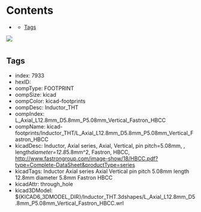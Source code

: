 



Contents
========

* [](#)
	* [Tags](#tags)
  
![][im]
# 

## Tags

- index: 7933
- hexID: 
- oompType: FOOTPRINT
- oompSize: kicad
- oompColor: kicad-footprints
- oompDesc: Inductor_THT
- oompIndex: L_Axial_L12.8mm_D5.8mm_P5.08mm_Vertical_Fastron_HBCC
- oompName: kicad-footprints/Inductor_THT/L_Axial_L12.8mm_D5.8mm_P5.08mm_Vertical_Fastron_HBCC
- kicadDesc: Inductor, Axial series, Axial, Vertical, pin pitch=5.08mm, , length*diameter=12.8*5.8mm^2, Fastron, HBCC, http://www.fastrongroup.com/image-show/18/HBCC.pdf?type=Complete-DataSheet&productType=series
- kicadTags: Inductor Axial series Axial Vertical pin pitch 5.08mm  length 12.8mm diameter 5.8mm Fastron HBCC
- kicadAttr: through_hole
- kicad3DModel: ${KICAD6_3DMODEL_DIR}/Inductor_THT.3dshapes/L_Axial_L12.8mm_D5.8mm_P5.08mm_Vertical_Fastron_HBCC.wrl



[im]: image.png

